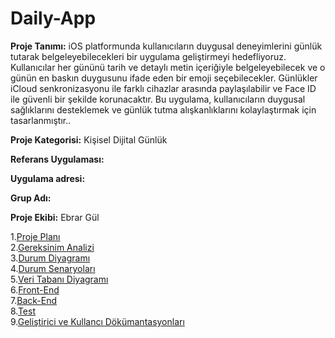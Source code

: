 # Daily-App
<p> <b>Proje Tanımı:</b> iOS platformunda kullanıcıların duygusal deneyimlerini günlük tutarak belgeleyebilecekleri bir uygulama geliştirmeyi hedefliyoruz. Kullanıcılar her gününü tarih ve detaylı metin içeriğiyle belgeleyebilecek ve o günün en baskın duygusunu ifade eden bir emoji seçebilecekler. Günlükler iCloud senkronizasyonu ile farklı cihazlar arasında paylaşılabilir ve Face ID ile güvenli bir şekilde korunacaktır. Bu uygulama, kullanıcıların duygusal sağlıklarını desteklemek ve günlük tutma alışkanlıklarını kolaylaştırmak için tasarlanmıştır..<p>

<p><b>Proje Kategorisi:</b> Kişisel Dijital Günlük <p>
<p><b>Referans Uygulaması:</b><p>
<p><b>Uygulama adresi:</b><p>
<p><b>Grup Adı:</b><p>
<p><b>Proje Ekibi:</b> Ebrar Gül<p>

1.[Proje Planı](Proje-Plani.md)<br>
2.[Gereksinim Analizi](Gereksinim-Analizi.md)<br>
3.[Durum Diyagramı](Durum-Diyagrami.md)<br>
4.[Durum Senaryoları](Durum-Senaryolari.md)<br>
5.[Veri Tabanı Diyagramı](Veri-Tabanı-Diyagrami.md)<br>
6.[Front-End](Front-End.md)<br>
7.[Back-End](Back-End.md)<br>
8.[Test](Test.md)<br>
9.[Geliştirici ve Kullancı Dökümantasyonları](Geliştirici-Ve-Kullanici-Dokumantasyonlari.md) <br>
